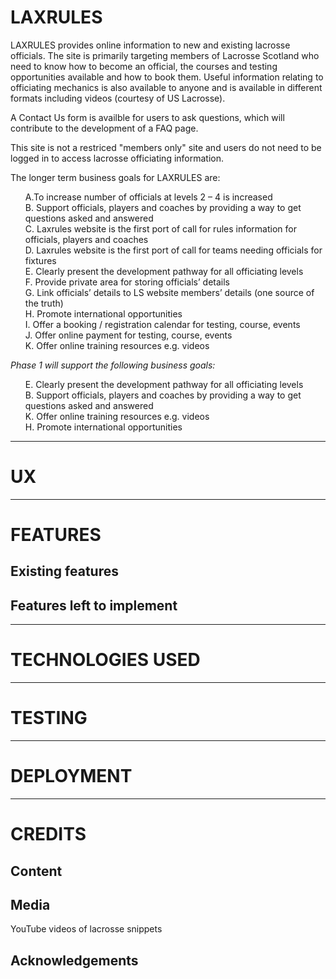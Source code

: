 LAXRULES
=========

LAXRULES provides online information to new and existing lacrosse officials. The site is primarily targeting members of Lacrosse Scotland who need to know how to become an official, the courses and testing opportunities available and how to book them. Useful information relating to officiating mechanics is also available to anyone and is available in different formats including videos (courtesy of US Lacrosse). 

A Contact Us form is availble for users to ask questions, which will contribute to the development of a FAQ page. 

This site is not a restriced "members only" site and users do not need to be logged in to access lacrosse officiating information. 

The longer term business goals for LAXRULES are: 
<ul style="list-style-type:none">
<li>A.To increase number of officials at levels 2 – 4 is increased </li>
<li>B. Support officials, players and coaches by providing a way to get questions asked and answered </li>
<li>C. Laxrules website is the first port of call for rules information for officials, players and coaches </li>
<li>D. Laxrules website is the first port of call for teams needing officials for fixtures </li>
<li>E. Clearly present the development pathway for all officiating levels  </li>
<li>F. Provide private area for storing officials’ details </li>
<li>G. Link officials’ details to LS website members’ details (one source of the truth) </li>
<li>H. Promote international opportunities </li>
<li>I. Offer a booking / registration calendar for testing, course, events </li>
<li>J. Offer online payment for testing, course, events </li>
<li>K. Offer online training resources e.g. videos </li>
</ul>

*Phase 1 will support the following business goals:*
<ul style="list-style-type:none">
<li>E. Clearly present the development pathway for all officiating levels</li>
<li>B. Support officials, players and coaches by providing a way to get questions asked and answered</li>
<li>K. Offer online training resources e.g. videos</li>
<li>H. Promote international opportunities</li>
</ul>

- - - -

UX
=

- - - -
FEATURES
=

Existing features
-





Features left to implement
-



- - - -
TECHNOLOGIES USED
=







- - - -

TESTING
=


- - - -

DEPLOYMENT
=




- - - -

CREDITS
=
Content
-

Media
-
YouTube videos of lacrosse snippets



Acknowledgements
-


